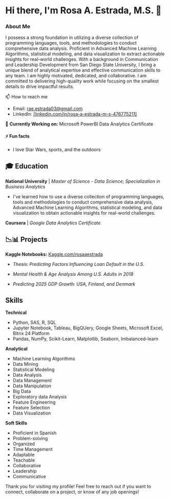 # Hi there, I'm Rosa A. Estrada, M.S. 👋

### About Me
I possess a strong foundation in utilizing a diverse collection of programming languages, tools, and methodologies to conduct comprehensive data analysis. 
Proficient in Advanced Machine Learning Algorithms, statistical modeling, and data visualization to extract actionable insights for real-world challenges. 
With a background in Communication and Leadership Development from San Diego State University, I bring a unique blend of analytical expertise and effective communication skills to any team. 
I am highly motivated, dedicated, and collaborative. I am committed to delivering high-quality work while focusing on the smallest details to drive impactful results.

📫 How to reach me
- Email: rae.estrada03@gmail.com
- LinkedIn: [[linkedin.com/in/rosa-a-estrada-m-s-476775211]](https://www.linkedin.com/in/rosa-a-estrada-m-s-476775211?lipi=urn%3Ali%3Apage%3Ad_flagship3_profile_view_base_contact_details%3Bgd44CFwETwyVr76omfu5WQ%3D%3D)

🌱 **Currently Working on:** Microsoft PowerBI Data Analytics Certificate

#### ⚡ Fun facts
- I love Star Wars, sports, and the outdoors

## 🎓 Education
**National University** | *Master of Science - Data Science; Specialization in Business Analytics*
- I've learned how to use a diverse collection of programming languages, tools and methodologies to conduct comprehensive data analysis, Advanced Machine Learning Algorithms, statistical modeling, and data visualization to obtain actionable insights for real-world challenges.

**Coursera** | *Google Data Analytics Certificate*

## 📉📊 Projects

**Kaggle Notebooks:** [Kaggle.com/rosaaestrada](https://www.kaggle.com/rosaaestrada)

- *Thesis: Predicting Factors Influencing Loan Default in the U.S.*

- *Mental Health & Age Analysis Among U.S. Adults in 2018*

- *Predicting 2025 GDP Growth: USA, Finland, and Denmark*

## Skills
**Technical**
- Python, SAS, R, SQL
- Jupyter Notebook, Tableau, BigQUery, Google Sheets, Microsoft Excel, Bitrix 24 Platform
- Pandas, NumPy, Scikit-Learn, Matplotlib, Seaborn, Imbalanced-learn

**Analytical**
- Machine Learning Algorithms
- Data Mining
- Statistical Modeling
- Data Analysis
- Data Management
- Data Manipulation
- Big Data
- Exploratory data Analysis
- Feature Engineering
- Feature Selection
- Data Visualization
  
**Soft Skills**
- Proficient in Spanish
- Problem-solving
- Organized
- Time Management
- Adaptable
- Teachable
- Collaborative
- Leadership
- Communicative

Thank you for visiting my profile! Feel free to reach out if you want to connect, collaborate on a project, or know of any job openings!
<!---
rosaaestrada/rosaaestrada is a ✨ special ✨ repository because its `README.md` (this file) appears on your GitHub profile.
You can click the Preview link to take a look at your changes.
--->
